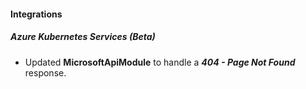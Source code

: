 
#### Integrations
##### Azure Kubernetes Services (Beta)
- Updated **MicrosoftApiModule** to handle a ***404 - Page Not Found*** response.
